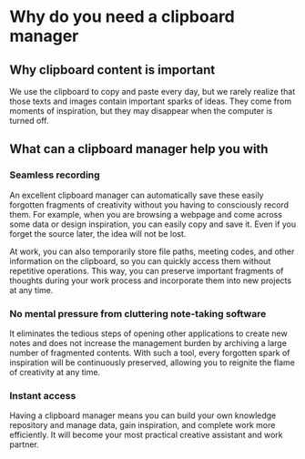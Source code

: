 # Why do you need a clipboard manager

## Why clipboard content is important
We use the clipboard to copy and paste every day, but we rarely realize that those texts and images contain important sparks of ideas. They come from moments of inspiration, but they may disappear when the computer is turned off.

## What can a clipboard manager help you with
### Seamless recording
An excellent clipboard manager can automatically save these easily forgotten fragments of creativity without you having to consciously record them. For example, when you are browsing a webpage and come across some data or design inspiration, you can easily copy and save it. Even if you forget the source later, the idea will not be lost.

At work, you can also temporarily store file paths, meeting codes, and other information on the clipboard, so you can quickly access them without repetitive operations. This way, you can preserve important fragments of thoughts during your work process and incorporate them into new projects at any time.

### No mental pressure from cluttering note-taking software
It eliminates the tedious steps of opening other applications to create new notes and does not increase the management burden by archiving a large number of fragmented contents. With such a tool, every forgotten spark of inspiration will be continuously preserved, allowing you to reignite the flame of creativity at any time.

### Instant access
Having a clipboard manager means you can build your own knowledge repository and manage data, gain inspiration, and complete work more efficiently. It will become your most practical creative assistant and work partner.